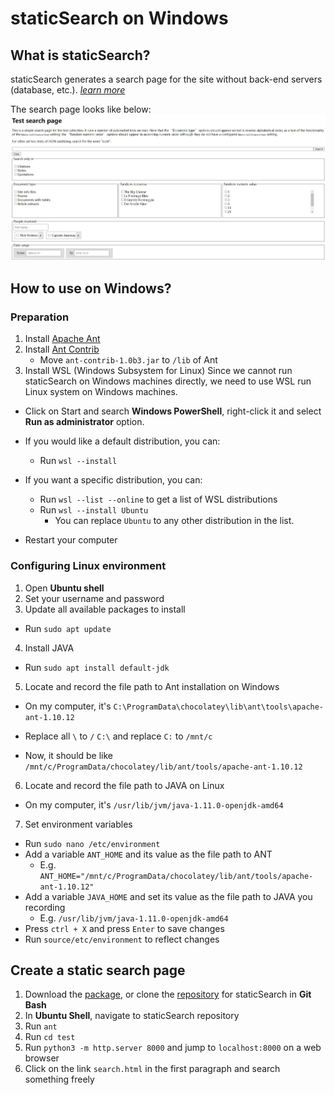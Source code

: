 # staticSearch on Windows

## What is staticSearch?

staticSearch generates a search page for the site without back-end servers (database, etc.). [*learn more*](https://endings.uvic.ca/staticSearch/docs/whatDoesItDo.html)

The search page looks like below:![staticsearch](staticsearch.JPG)

## How to use on Windows?

### Preparation

1. Install [Apache Ant](https://ant.apache.org/bindownload.cgi)
2. Install [Ant Contrib](https://sourceforge.net/projects/ant-contrib/files/ant-contrib/)
   - Move `ant-contrib-1.0b3.jar` to `/lib` of Ant
3. Install WSL (Windows Subsystem for Linux)
    ​Since we cannot run staticSearch on Windows machines directly, we need to use WSL run Linux system on Windows machines.

- Click on Start and search **Windows PowerShell**, right-click it and select **Run as administrator** option.
- If you would like a default distribution, you can: 
  - Run `wsl --install` 

- If you want a specific distribution, you can:

  - Run `wsl --list --online` to get a list of WSL distributions
  - Run `wsl --install Ubuntu`
    - You can replace `Ubuntu` to any other distribution in the list.
- Restart your computer

### Configuring Linux environment

1. Open **Ubuntu shell**
2. Set your username and password
3. Update all available packages to install

- Run `sudo apt update`

4. Install JAVA

- Run `sudo apt install default-jdk`

5. Locate and record the file path to Ant installation on Windows

- On my computer, it's `C:\ProgramData\chocolatey\lib\ant\tools\apache-ant-1.10.12`
- Replace all `\` to `/` `C:\` and replace `C:` to `/mnt/c` 

- Now, it should be like `/mnt/c/ProgramData/chocolatey/lib/ant/tools/apache-ant-1.10.12`

6. Locate and record the file path to JAVA on Linux

- On my computer, it's `/usr/lib/jvm/java-1.11.0-openjdk-amd64`

7. Set environment variables

- Run `sudo nano /etc/environment`
- Add a variable `ANT_HOME` and its value as the file path to ANT
  - E.g. `ANT_HOME="/mnt/c/ProgramData/chocolatey/lib/ant/tools/apache-ant-1.10.12"`
- Add  a variable `JAVA_HOME` and set its value as the file path to JAVA you recording
  - E.g. `/usr/lib/jvm/java-1.11.0-openjdk-amd64`
- Press `ctrl + X` and press `Enter` to save changes
- Run `source/etc/environment` to reflect changes

## Create a static search page

1. Download the [package](https://github.com/projectEndings/staticSearch/releases/), or clone the [repository](https://github.com/projectEndings/staticSearch) for staticSearch in **Git Bash**
2. In **Ubuntu Shell**, navigate to staticSearch repository
3. Run `ant` 
4. Run `cd test`
5. Run `python3 -m http.server 8000` and jump to `localhost:8000` on a web browser
6. Click on the link `search.html` in the first paragraph and search something freely

